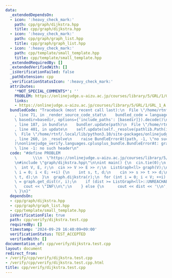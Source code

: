```yaml
---
data:
  _extendedDependsOn:
  - icon: ':heavy_check_mark:'
    path: cpp/graph/dijkstra.hpp
    title: cpp/graph/dijkstra.hpp
  - icon: ':heavy_check_mark:'
    path: cpp/graph/graph_list.hpp
    title: cpp/graph/graph_list.hpp
  - icon: ':heavy_check_mark:'
    path: cpp/template/small_template.hpp
    title: cpp/template/small_template.hpp
  _extendedRequiredBy: []
  _extendedVerifiedWith: []
  _isVerificationFailed: false
  _pathExtension: cpp
  _verificationStatusIcon: ':heavy_check_mark:'
  attributes:
    '*NOT_SPECIAL_COMMENTS*': ''
    PROBLEM: https://onlinejudge.u-aizu.ac.jp/courses/library/5/GRL/1/GRL_1_A
    links:
    - https://onlinejudge.u-aizu.ac.jp/courses/library/5/GRL/1/GRL_1_A
  bundledCode: "Traceback (most recent call last):\n  File \"/home/rtnf/.local/lib/python3.10/site-packages/onlinejudge_verify/documentation/build.py\"\
    , line 71, in _render_source_code_stat\n    bundled_code = language.bundle(stat.path,\
    \ basedir=basedir, options={'include_paths': [basedir]}).decode()\n  File \"/home/rtnf/.local/lib/python3.10/site-packages/onlinejudge_verify/languages/cplusplus.py\"\
    , line 187, in bundle\n    bundler.update(path)\n  File \"/home/rtnf/.local/lib/python3.10/site-packages/onlinejudge_verify/languages/cplusplus_bundle.py\"\
    , line 401, in update\n    self.update(self._resolve(pathlib.Path(included), included_from=path))\n\
    \  File \"/home/rtnf/.local/lib/python3.10/site-packages/onlinejudge_verify/languages/cplusplus_bundle.py\"\
    , line 260, in _resolve\n    raise BundleErrorAt(path, -1, \"no such header\"\
    )\nonlinejudge_verify.languages.cplusplus_bundle.BundleErrorAt: graph/dijkstra.hpp:\
    \ line -1: no such header\n"
  code: "#define PROBLEM                                                         \
    \       \\\n  \"https://onlinejudge.u-aizu.ac.jp/courses/library/5/GRL/1/GRL_1_A\"\
    \n#include \"graph/dijkstra.hpp\"\n\nint main() {\n  cin.tie(0);\n  ios::sync_with_stdio(false);\n\
    \  int V, E, r;\n  cin >> V >> E >> r;\n  ListGraph<ll> graph(V);\n  for (int\
    \ i = 0; i < E; ++i) {\n    int s, t, d;\n    cin >> s >> t >> d;\n    graph.add_edge(s,\
    \ t, d);\n  }\n  graph.dijkstra(r);\n  for (int i = 0; i < V; ++i) {\n    ll dist\
    \ = graph.get_dist(r, i);\n    if (dist >= ListGraph<ll>::UNREACHABLE) {\n   \
    \   cout << \"INF\\n\";\n    } else {\n      cout << dist << '\\n';\n    }\n \
    \ }\n}"
  dependsOn:
  - cpp/graph/dijkstra.hpp
  - cpp/graph/graph_list.hpp
  - cpp/template/small_template.hpp
  isVerificationFile: true
  path: cpp/verify/dijkstra.test.cpp
  requiredBy: []
  timestamp: '2024-09-29 16:40:09+09:00'
  verificationStatus: TEST_ACCEPTED
  verifiedWith: []
documentation_of: cpp/verify/dijkstra.test.cpp
layout: document
redirect_from:
- /verify/cpp/verify/dijkstra.test.cpp
- /verify/cpp/verify/dijkstra.test.cpp.html
title: cpp/verify/dijkstra.test.cpp
---
```

